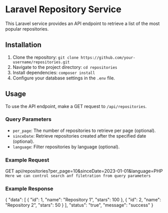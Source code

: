 # Laravel Repository Service

This Laravel service provides an API endpoint to retrieve a list of the most popular repositories.

## Installation

1. Clone the repository: `git clone https://github.com/your-username/repositories.git`
2. Navigate to the project directory: `cd repositories`
3. Install dependencies: `composer install`
4. Configure your database settings in the `.env` file.

## Usage

To use the API endpoint, make a GET request to `/api/repositories`.

### Query Parameters

- `per_page`: The number of repositories to retrieve per page (optional).
- `sinceDate`: Retrieve repositories created after the specified date (optional).
- `language`: Filter repositories by language (optional).

### Example Request
GET api/repositories?per_page=10&sinceDate=2023-01-01&language=PHP
`Here we can control search anf filetration from query parameters`


### Example Response
{
    "data": [
        {
            "id": 1,
            "name": "Repository 1",
            "stars": 100
        },
        {
            "id": 2,
            "name": "Repository 2",
            "stars": 50
        }
    ],
    "status": "true",
    "message": "success"
}
